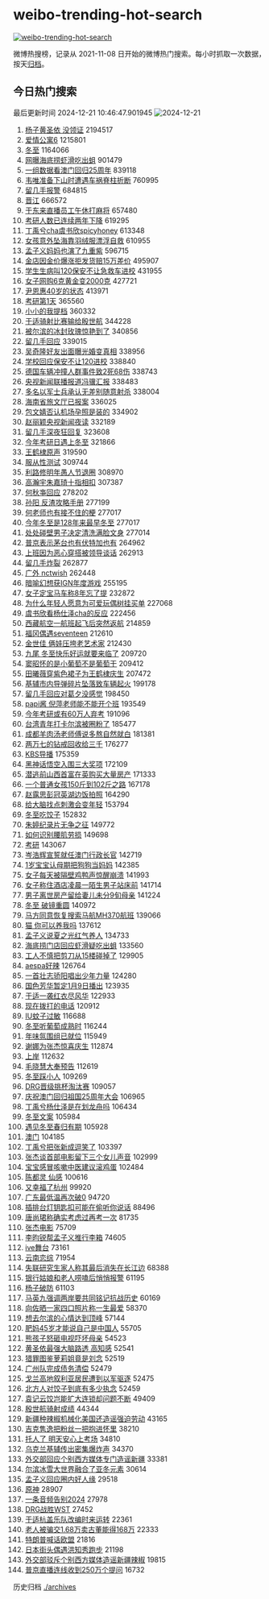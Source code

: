 # weibo-trending-hot-search

[![weibo-trending-hot-search](https://github.com/ameizi/weibo-trending-hot-search/actions/workflows/ci.yml/badge.svg)](https://github.com/ameizi/weibo-trending-hot-search/actions/workflows/ci.yml)

微博热搜榜，记录从 2021-11-08 日开始的微博热门搜索。每小时抓取一次数据，按天[归档](./archives)。

## 今日热门搜索

<!-- BEGIN --> 
最后更新时间 2024-12-21 10:46:47.901945 
![2024-12-21](https://imgs-storage.s3.us-east-005.backblazeb2.com/20241221/2024-12-21.png?versionId=4_z8fbbed132d73df8689c40f13_f1076ed1d626ed902_d20241221_m024647_c005_v0501018_t0010_u01734749207496) 
1. [杨子黄圣依 没领证](https://s.weibo.com/weibo?q=%E6%9D%A8%E5%AD%90%E9%BB%84%E5%9C%A3%E4%BE%9D%20%E6%B2%A1%E9%A2%86%E8%AF%81&t=31&band_rank=1&Refer=top) 2194517
1. [爱情公寓6](https://s.weibo.com/weibo?q=%E7%88%B1%E6%83%85%E5%85%AC%E5%AF%936&t=31&band_rank=1&Refer=top) 1215801
1. [冬至](https://s.weibo.com/weibo?q=%E5%86%AC%E8%87%B3&t=31&band_rank=2&Refer=top) 1164066
1. [网曝海底捞虾滑吃出蛆](https://s.weibo.com/weibo?q=%23%E7%BD%91%E6%9B%9D%E6%B5%B7%E5%BA%95%E6%8D%9E%E8%99%BE%E6%BB%91%E5%90%83%E5%87%BA%E8%9B%86%23&t=31&band_rank=2&Refer=top) 901479
1. [一组数据看澳门回归25周年](https://s.weibo.com/weibo?q=%23%E4%B8%80%E7%BB%84%E6%95%B0%E6%8D%AE%E7%9C%8B%E6%BE%B3%E9%97%A8%E5%9B%9E%E5%BD%9225%E5%91%A8%E5%B9%B4%23&t=31&band_rank=3&Refer=top) 839118
1. [韦唯准备下山时遭遇车祸脊柱折断](https://s.weibo.com/weibo?q=%23%E9%9F%A6%E5%94%AF%E5%87%86%E5%A4%87%E4%B8%8B%E5%B1%B1%E6%97%B6%E9%81%AD%E9%81%87%E8%BD%A6%E7%A5%B8%E8%84%8A%E6%9F%B1%E6%8A%98%E6%96%AD%23&t=31&band_rank=1&Refer=top) 760995
1. [留几手报警](https://s.weibo.com/weibo?q=%23%E7%95%99%E5%87%A0%E6%89%8B%E6%8A%A5%E8%AD%A6%23&t=31&band_rank=4&Refer=top) 684815
1. [晋江](https://s.weibo.com/weibo?q=%E6%99%8B%E6%B1%9F&t=31&band_rank=2&Refer=top) 666572
1. [于东来直播员工午休打麻将](https://s.weibo.com/weibo?q=%23%E4%BA%8E%E4%B8%9C%E6%9D%A5%E7%9B%B4%E6%92%AD%E5%91%98%E5%B7%A5%E5%8D%88%E4%BC%91%E6%89%93%E9%BA%BB%E5%B0%86%23&t=31&band_rank=5&Refer=top) 657480
1. [考研人数已连续两年下降](https://s.weibo.com/weibo?q=%23%E8%80%83%E7%A0%94%E4%BA%BA%E6%95%B0%E5%B7%B2%E8%BF%9E%E7%BB%AD%E4%B8%A4%E5%B9%B4%E4%B8%8B%E9%99%8D%23&t=31&band_rank=6&Refer=top) 619295
1. [丁禹兮cha虞书欣spicyhoney](https://s.weibo.com/weibo?q=%23%E4%B8%81%E7%A6%B9%E5%85%AEcha%E8%99%9E%E4%B9%A6%E6%AC%A3spicyhoney%23&t=31&band_rank=4&Refer=top) 613348
1. [女孩意外坠海靠羽绒服漂浮自救](https://s.weibo.com/weibo?q=%23%E5%A5%B3%E5%AD%A9%E6%84%8F%E5%A4%96%E5%9D%A0%E6%B5%B7%E9%9D%A0%E7%BE%BD%E7%BB%92%E6%9C%8D%E6%BC%82%E6%B5%AE%E8%87%AA%E6%95%91%23&t=31&band_rank=5&Refer=top) 610955
1. [孟子义妈妈也演了九重紫](https://s.weibo.com/weibo?q=%E5%AD%9F%E5%AD%90%E4%B9%89%E5%A6%88%E5%A6%88%E4%B9%9F%E6%BC%94%E4%BA%86%E4%B9%9D%E9%87%8D%E7%B4%AB&t=31&band_rank=7&Refer=top) 596715
1. [金店因金价爆涨拒发货赔15万差价](https://s.weibo.com/weibo?q=%23%E9%87%91%E5%BA%97%E5%9B%A0%E9%87%91%E4%BB%B7%E7%88%86%E6%B6%A8%E6%8B%92%E5%8F%91%E8%B4%A7%E8%B5%9415%E4%B8%87%E5%B7%AE%E4%BB%B7%23&t=31&band_rank=10&Refer=top) 495907
1. [学生生病叫120保安不让急救车进校](https://s.weibo.com/weibo?q=%23%E5%AD%A6%E7%94%9F%E7%94%9F%E7%97%85%E5%8F%AB120%E4%BF%9D%E5%AE%89%E4%B8%8D%E8%AE%A9%E6%80%A5%E6%95%91%E8%BD%A6%E8%BF%9B%E6%A0%A1%23&t=31&band_rank=8&Refer=top) 431955
1. [女子网购6克黄金变2000克](https://s.weibo.com/weibo?q=%23%E5%A5%B3%E5%AD%90%E7%BD%91%E8%B4%AD6%E5%85%8B%E9%BB%84%E9%87%91%E5%8F%982000%E5%85%8B%23&t=31&band_rank=6&Refer=top) 427721
1. [尹恩惠40岁的状态](https://s.weibo.com/weibo?q=%23%E5%B0%B9%E6%81%A9%E6%83%A040%E5%B2%81%E7%9A%84%E7%8A%B6%E6%80%81%23&t=31&band_rank=7&Refer=top) 413971
1. [考研第1天](https://s.weibo.com/weibo?q=%23%E8%80%83%E7%A0%94%E7%AC%AC1%E5%A4%A9%23&t=31&band_rank=9&Refer=top) 365560
1. [小小的我提档](https://s.weibo.com/weibo?q=%E5%B0%8F%E5%B0%8F%E7%9A%84%E6%88%91%E6%8F%90%E6%A1%A3&t=31&band_rank=7&Refer=top) 360332
1. [于适骑射比赛输给殷世航](https://s.weibo.com/weibo?q=%23%E4%BA%8E%E9%80%82%E9%AA%91%E5%B0%84%E6%AF%94%E8%B5%9B%E8%BE%93%E7%BB%99%E6%AE%B7%E4%B8%96%E8%88%AA%23&t=31&band_rank=8&Refer=top) 344228
1. [被尔滨的冰封玫瑰惊艳到了](https://s.weibo.com/weibo?q=%23%E8%A2%AB%E5%B0%94%E6%BB%A8%E7%9A%84%E5%86%B0%E5%B0%81%E7%8E%AB%E7%91%B0%E6%83%8A%E8%89%B3%E5%88%B0%E4%BA%86%23&t=31&band_rank=9&Refer=top) 340856
1. [留几手回应](https://s.weibo.com/weibo?q=%23%E7%95%99%E5%87%A0%E6%89%8B%E5%9B%9E%E5%BA%94%23&t=31&band_rank=11&Refer=top) 339015
1. [吴奇隆好友出面曝光婚变真相](https://s.weibo.com/weibo?q=%23%E5%90%B4%E5%A5%87%E9%9A%86%E5%A5%BD%E5%8F%8B%E5%87%BA%E9%9D%A2%E6%9B%9D%E5%85%89%E5%A9%9A%E5%8F%98%E7%9C%9F%E7%9B%B8%23&t=31&band_rank=12&Refer=top) 338956
1. [学校回应保安不让120进校](https://s.weibo.com/weibo?q=%23%E5%AD%A6%E6%A0%A1%E5%9B%9E%E5%BA%94%E4%BF%9D%E5%AE%89%E4%B8%8D%E8%AE%A9120%E8%BF%9B%E6%A0%A1%23&t=31&band_rank=10&Refer=top) 338840
1. [德国车辆冲撞人群事件致2死68伤](https://s.weibo.com/weibo?q=%23%E5%BE%B7%E5%9B%BD%E8%BD%A6%E8%BE%86%E5%86%B2%E6%92%9E%E4%BA%BA%E7%BE%A4%E4%BA%8B%E4%BB%B6%E8%87%B42%E6%AD%BB68%E4%BC%A4%23&t=31&band_rank=11&Refer=top) 338743
1. [央视新闻联播报道冯骥汇报](https://s.weibo.com/weibo?q=%23%E5%A4%AE%E8%A7%86%E6%96%B0%E9%97%BB%E8%81%94%E6%92%AD%E6%8A%A5%E9%81%93%E5%86%AF%E9%AA%A5%E6%B1%87%E6%8A%A5%23&t=31&band_rank=13&Refer=top) 338483
1. [多名以军士兵承认无差别随意射杀](https://s.weibo.com/weibo?q=%23%E5%A4%9A%E5%90%8D%E4%BB%A5%E5%86%9B%E5%A3%AB%E5%85%B5%E6%89%BF%E8%AE%A4%E6%97%A0%E5%B7%AE%E5%88%AB%E9%9A%8F%E6%84%8F%E5%B0%84%E6%9D%80%23&t=31&band_rank=10&Refer=top) 338004
1. [海南省旅文厅已报案](https://s.weibo.com/weibo?q=%23%E6%B5%B7%E5%8D%97%E7%9C%81%E6%97%85%E6%96%87%E5%8E%85%E5%B7%B2%E6%8A%A5%E6%A1%88%23&t=31&band_rank=11&Refer=top) 336025
1. [包文婧否认机场孕照是装的](https://s.weibo.com/weibo?q=%23%E5%8C%85%E6%96%87%E5%A9%A7%E5%90%A6%E8%AE%A4%E6%9C%BA%E5%9C%BA%E5%AD%95%E7%85%A7%E6%98%AF%E8%A3%85%E7%9A%84%23&t=31&band_rank=12&Refer=top) 334902
1. [赵丽颖央视新闻夜读](https://s.weibo.com/weibo?q=%23%E8%B5%B5%E4%B8%BD%E9%A2%96%E5%A4%AE%E8%A7%86%E6%96%B0%E9%97%BB%E5%A4%9C%E8%AF%BB%23&t=31&band_rank=14&Refer=top) 332189
1. [留几手深夜狂回复](https://s.weibo.com/weibo?q=%23%E7%95%99%E5%87%A0%E6%89%8B%E6%B7%B1%E5%A4%9C%E7%8B%82%E5%9B%9E%E5%A4%8D%23&t=31&band_rank=14&Refer=top) 323608
1. [今年考研日遇上冬至](https://s.weibo.com/weibo?q=%23%E4%BB%8A%E5%B9%B4%E8%80%83%E7%A0%94%E6%97%A5%E9%81%87%E4%B8%8A%E5%86%AC%E8%87%B3%23&t=31&band_rank=15&Refer=top) 321866
1. [王鹤棣原声](https://s.weibo.com/weibo?q=%E7%8E%8B%E9%B9%A4%E6%A3%A3%E5%8E%9F%E5%A3%B0&t=31&band_rank=16&Refer=top) 319590
1. [服从性测试](https://s.weibo.com/weibo?q=%E6%9C%8D%E4%BB%8E%E6%80%A7%E6%B5%8B%E8%AF%95&t=31&band_rank=16&Refer=top) 309744
1. [利路修明年愚人节退圈](https://s.weibo.com/weibo?q=%23%E5%88%A9%E8%B7%AF%E4%BF%AE%E6%98%8E%E5%B9%B4%E6%84%9A%E4%BA%BA%E8%8A%82%E9%80%80%E5%9C%88%23&t=31&band_rank=17&Refer=top) 308970
1. [高瀚宇朱嘉琦十指相扣](https://s.weibo.com/weibo?q=%23%E9%AB%98%E7%80%9A%E5%AE%87%E6%9C%B1%E5%98%89%E7%90%A6%E5%8D%81%E6%8C%87%E7%9B%B8%E6%89%A3%23&t=31&band_rank=14&Refer=top) 307387
1. [何秋亊回应](https://s.weibo.com/weibo?q=%23%E4%BD%95%E7%A7%8B%E4%BA%8A%E5%9B%9E%E5%BA%94%23&t=31&band_rank=18&Refer=top) 278202
1. [孙阳 反渣攻略手册](https://s.weibo.com/weibo?q=%E5%AD%99%E9%98%B3%20%E5%8F%8D%E6%B8%A3%E6%94%BB%E7%95%A5%E6%89%8B%E5%86%8C&t=31&band_rank=19&Refer=top) 277199
1. [何老师也有接不住的梗](https://s.weibo.com/weibo?q=%E4%BD%95%E8%80%81%E5%B8%88%E4%B9%9F%E6%9C%89%E6%8E%A5%E4%B8%8D%E4%BD%8F%E7%9A%84%E6%A2%97&t=31&band_rank=38&Refer=top) 277017
1. [今年冬至是128年来最早冬至](https://s.weibo.com/weibo?q=%23%E4%BB%8A%E5%B9%B4%E5%86%AC%E8%87%B3%E6%98%AF128%E5%B9%B4%E6%9D%A5%E6%9C%80%E6%97%A9%E5%86%AC%E8%87%B3%23&t=31&band_rank=20&Refer=top) 277017
1. [处处碰壁男子决定清洗满脸文身](https://s.weibo.com/weibo?q=%23%E5%A4%84%E5%A4%84%E7%A2%B0%E5%A3%81%E7%94%B7%E5%AD%90%E5%86%B3%E5%AE%9A%E6%B8%85%E6%B4%97%E6%BB%A1%E8%84%B8%E6%96%87%E8%BA%AB%23&t=31&band_rank=22&Refer=top) 277014
1. [普京表示茅台也有伏特加也有](https://s.weibo.com/weibo?q=%23%E6%99%AE%E4%BA%AC%E8%A1%A8%E7%A4%BA%E8%8C%85%E5%8F%B0%E4%B9%9F%E6%9C%89%E4%BC%8F%E7%89%B9%E5%8A%A0%E4%B9%9F%E6%9C%89%23&t=31&band_rank=15&Refer=top) 264962
1. [上班因为恶心穿搭被领导谈话](https://s.weibo.com/weibo?q=%23%E4%B8%8A%E7%8F%AD%E5%9B%A0%E4%B8%BA%E6%81%B6%E5%BF%83%E7%A9%BF%E6%90%AD%E8%A2%AB%E9%A2%86%E5%AF%BC%E8%B0%88%E8%AF%9D%23&t=31&band_rank=21&Refer=top) 262913
1. [留几手炸裂](https://s.weibo.com/weibo?q=%23%E7%95%99%E5%87%A0%E6%89%8B%E7%82%B8%E8%A3%82%23&t=31&band_rank=16&Refer=top) 262877
1. [广外 nctwish](https://s.weibo.com/weibo?q=%E5%B9%BF%E5%A4%96%20nctwish&t=31&band_rank=17&Refer=top) 262448
1. [暗喻幻想获IGN年度游戏](https://s.weibo.com/weibo?q=%23%E6%9A%97%E5%96%BB%E5%B9%BB%E6%83%B3%E8%8E%B7IGN%E5%B9%B4%E5%BA%A6%E6%B8%B8%E6%88%8F%23&t=31&band_rank=25&Refer=top) 255195
1. [女子定宝马车称8年忘了提](https://s.weibo.com/weibo?q=%23%E5%A5%B3%E5%AD%90%E5%AE%9A%E5%AE%9D%E9%A9%AC%E8%BD%A6%E7%A7%B08%E5%B9%B4%E5%BF%98%E4%BA%86%E6%8F%90%23&t=31&band_rank=18&Refer=top) 232872
1. [为什么年轻人愿意为可爱玩偶树挂买单](https://s.weibo.com/weibo?q=%23%E4%B8%BA%E4%BB%80%E4%B9%88%E5%B9%B4%E8%BD%BB%E4%BA%BA%E6%84%BF%E6%84%8F%E4%B8%BA%E5%8F%AF%E7%88%B1%E7%8E%A9%E5%81%B6%E6%A0%91%E6%8C%82%E4%B9%B0%E5%8D%95%23&t=31&band_rank=28&Refer=top) 227068
1. [虞书欣看杨仕泽cha的反应](https://s.weibo.com/weibo?q=%23%E8%99%9E%E4%B9%A6%E6%AC%A3%E7%9C%8B%E6%9D%A8%E4%BB%95%E6%B3%BDcha%E7%9A%84%E5%8F%8D%E5%BA%94%23&t=31&band_rank=19&Refer=top) 222456
1. [西藏航空一航班起飞后突然返航](https://s.weibo.com/weibo?q=%23%E8%A5%BF%E8%97%8F%E8%88%AA%E7%A9%BA%E4%B8%80%E8%88%AA%E7%8F%AD%E8%B5%B7%E9%A3%9E%E5%90%8E%E7%AA%81%E7%84%B6%E8%BF%94%E8%88%AA%23&t=31&band_rank=17&Refer=top) 214859
1. [福冈偶遇seventeen](https://s.weibo.com/weibo?q=%23%E7%A6%8F%E5%86%88%E5%81%B6%E9%81%87seventeen%23&t=31&band_rank=20&Refer=top) 212610
1. [金世佳 俩娃压垮老艺术家](https://s.weibo.com/weibo?q=%E9%87%91%E4%B8%96%E4%BD%B3%20%E4%BF%A9%E5%A8%83%E5%8E%8B%E5%9E%AE%E8%80%81%E8%89%BA%E6%9C%AF%E5%AE%B6&t=31&band_rank=21&Refer=top) 212430
1. [九尾 冬至快乐好运就要来临了](https://s.weibo.com/weibo?q=%E4%B9%9D%E5%B0%BE%20%E5%86%AC%E8%87%B3%E5%BF%AB%E4%B9%90%E5%A5%BD%E8%BF%90%E5%B0%B1%E8%A6%81%E6%9D%A5%E4%B8%B4%E4%BA%86&t=31&band_rank=29&Refer=top) 209720
1. [窦昭怀的是小葡萄不是葡萄干](https://s.weibo.com/weibo?q=%E7%AA%A6%E6%98%AD%E6%80%80%E7%9A%84%E6%98%AF%E5%B0%8F%E8%91%A1%E8%90%84%E4%B8%8D%E6%98%AF%E8%91%A1%E8%90%84%E5%B9%B2&t=31&band_rank=22&Refer=top) 209412
1. [田曦薇穿紫色裙子为王鹤棣庆生](https://s.weibo.com/weibo?q=%23%E7%94%B0%E6%9B%A6%E8%96%87%E7%A9%BF%E7%B4%AB%E8%89%B2%E8%A3%99%E5%AD%90%E4%B8%BA%E7%8E%8B%E9%B9%A4%E6%A3%A3%E5%BA%86%E7%94%9F%23&t=31&band_rank=23&Refer=top) 207472
1. [基辅市内导弹碎片坠落致车辆起火](https://s.weibo.com/weibo?q=%23%E5%9F%BA%E8%BE%85%E5%B8%82%E5%86%85%E5%AF%BC%E5%BC%B9%E7%A2%8E%E7%89%87%E5%9D%A0%E8%90%BD%E8%87%B4%E8%BD%A6%E8%BE%86%E8%B5%B7%E7%81%AB%23&t=31&band_rank=30&Refer=top) 199178
1. [留几手回应对葛夕没感觉](https://s.weibo.com/weibo?q=%23%E7%95%99%E5%87%A0%E6%89%8B%E5%9B%9E%E5%BA%94%E5%AF%B9%E8%91%9B%E5%A4%95%E6%B2%A1%E6%84%9F%E8%A7%89%23&t=31&band_rank=31&Refer=top) 198450
1. [papi酱 倪萍老师能不能开个班](https://s.weibo.com/weibo?q=papi%E9%85%B1%20%E5%80%AA%E8%90%8D%E8%80%81%E5%B8%88%E8%83%BD%E4%B8%8D%E8%83%BD%E5%BC%80%E4%B8%AA%E7%8F%AD&t=31&band_rank=17&Refer=top) 193549
1. [今年考研或有60万人弃考](https://s.weibo.com/weibo?q=%23%E4%BB%8A%E5%B9%B4%E8%80%83%E7%A0%94%E6%88%96%E6%9C%8960%E4%B8%87%E4%BA%BA%E5%BC%83%E8%80%83%23&t=31&band_rank=20&Refer=top) 191096
1. [台湾青年打卡尔滨被圈粉了](https://s.weibo.com/weibo?q=%23%E5%8F%B0%E6%B9%BE%E9%9D%92%E5%B9%B4%E6%89%93%E5%8D%A1%E5%B0%94%E6%BB%A8%E8%A2%AB%E5%9C%88%E7%B2%89%E4%BA%86%23&t=31&band_rank=45&Refer=top) 185477
1. [成都羊肉汤老师傅说多熬自然就白](https://s.weibo.com/weibo?q=%23%E6%88%90%E9%83%BD%E7%BE%8A%E8%82%89%E6%B1%A4%E8%80%81%E5%B8%88%E5%82%85%E8%AF%B4%E5%A4%9A%E7%86%AC%E8%87%AA%E7%84%B6%E5%B0%B1%E7%99%BD%23&t=31&band_rank=47&Refer=top) 181381
1. [两万七的钻戒回收给三千](https://s.weibo.com/weibo?q=%23%E4%B8%A4%E4%B8%87%E4%B8%83%E7%9A%84%E9%92%BB%E6%88%92%E5%9B%9E%E6%94%B6%E7%BB%99%E4%B8%89%E5%8D%83%23&t=31&band_rank=34&Refer=top) 176277
1. [KBS导播](https://s.weibo.com/weibo?q=KBS%E5%AF%BC%E6%92%AD&t=31&band_rank=24&Refer=top) 175359
1. [黑神话悟空入围三大奖项](https://s.weibo.com/weibo?q=%23%E9%BB%91%E7%A5%9E%E8%AF%9D%E6%82%9F%E7%A9%BA%E5%85%A5%E5%9B%B4%E4%B8%89%E5%A4%A7%E5%A5%96%E9%A1%B9%23&t=31&band_rank=25&Refer=top) 172109
1. [潜逃前山西首富在英购买大量房产](https://s.weibo.com/weibo?q=%23%E6%BD%9C%E9%80%83%E5%89%8D%E5%B1%B1%E8%A5%BF%E9%A6%96%E5%AF%8C%E5%9C%A8%E8%8B%B1%E8%B4%AD%E4%B9%B0%E5%A4%A7%E9%87%8F%E6%88%BF%E4%BA%A7%23&t=31&band_rank=26&Refer=top) 171333
1. [一个普通女孩150斤到102斤之路](https://s.weibo.com/weibo?q=%23%E4%B8%80%E4%B8%AA%E6%99%AE%E9%80%9A%E5%A5%B3%E5%AD%A9150%E6%96%A4%E5%88%B0102%E6%96%A4%E4%B9%8B%E8%B7%AF%23&t=31&band_rank=22&Refer=top) 167178
1. [赵露思彭冠英湖边饭拍照](https://s.weibo.com/weibo?q=%E8%B5%B5%E9%9C%B2%E6%80%9D%E5%BD%AD%E5%86%A0%E8%8B%B1%E6%B9%96%E8%BE%B9%E9%A5%AD%E6%8B%8D%E7%85%A7&t=31&band_rank=37&Refer=top) 164290
1. [给大脑找点刺激会变年轻](https://s.weibo.com/weibo?q=%23%E7%BB%99%E5%A4%A7%E8%84%91%E6%89%BE%E7%82%B9%E5%88%BA%E6%BF%80%E4%BC%9A%E5%8F%98%E5%B9%B4%E8%BD%BB%23&t=31&band_rank=25&Refer=top) 153794
1. [冬至吃饺子](https://s.weibo.com/weibo?q=%E5%86%AC%E8%87%B3%E5%90%83%E9%A5%BA%E5%AD%90&t=31&band_rank=28&Refer=top) 152832
1. [朱婷纪录片无争之征](https://s.weibo.com/weibo?q=%23%E6%9C%B1%E5%A9%B7%E7%BA%AA%E5%BD%95%E7%89%87%E6%97%A0%E4%BA%89%E4%B9%8B%E5%BE%81%23&t=31&band_rank=29&Refer=top) 149772
1. [如何识别腰肌劳损](https://s.weibo.com/weibo?q=%23%E5%A6%82%E4%BD%95%E8%AF%86%E5%88%AB%E8%85%B0%E8%82%8C%E5%8A%B3%E6%8D%9F%23&t=31&band_rank=30&Refer=top) 149698
1. [考研](https://s.weibo.com/weibo?q=%E8%80%83%E7%A0%94&t=31&band_rank=33&Refer=top) 143067
1. [岑浩辉宣誓就任澳门行政长官](https://s.weibo.com/weibo?q=%23%E5%B2%91%E6%B5%A9%E8%BE%89%E5%AE%A3%E8%AA%93%E5%B0%B1%E4%BB%BB%E6%BE%B3%E9%97%A8%E8%A1%8C%E6%94%BF%E9%95%BF%E5%AE%98%23&t=31&band_rank=30&Refer=top) 142719
1. [1岁宝宝认母期把狗狗当妈妈](https://s.weibo.com/weibo?q=%231%E5%B2%81%E5%AE%9D%E5%AE%9D%E8%AE%A4%E6%AF%8D%E6%9C%9F%E6%8A%8A%E7%8B%97%E7%8B%97%E5%BD%93%E5%A6%88%E5%A6%88%23&t=31&band_rank=10&Refer=top) 142385
1. [女子每天被隔壁鸡鸭声惊醒崩溃](https://s.weibo.com/weibo?q=%23%E5%A5%B3%E5%AD%90%E6%AF%8F%E5%A4%A9%E8%A2%AB%E9%9A%94%E5%A3%81%E9%B8%A1%E9%B8%AD%E5%A3%B0%E6%83%8A%E9%86%92%E5%B4%A9%E6%BA%83%23&t=31&band_rank=32&Refer=top) 141993
1. [女子称住酒店凌晨一陌生男子站床前](https://s.weibo.com/weibo?q=%23%E5%A5%B3%E5%AD%90%E7%A7%B0%E4%BD%8F%E9%85%92%E5%BA%97%E5%87%8C%E6%99%A8%E4%B8%80%E9%99%8C%E7%94%9F%E7%94%B7%E5%AD%90%E7%AB%99%E5%BA%8A%E5%89%8D%23&t=31&band_rank=28&Refer=top) 141714
1. [男子离世房产留给妻儿未分9旬母亲](https://s.weibo.com/weibo?q=%23%E7%94%B7%E5%AD%90%E7%A6%BB%E4%B8%96%E6%88%BF%E4%BA%A7%E7%95%99%E7%BB%99%E5%A6%BB%E5%84%BF%E6%9C%AA%E5%88%869%E6%97%AC%E6%AF%8D%E4%BA%B2%23&t=31&band_rank=46&Refer=top) 141224
1. [冬至 破镜重圆](https://s.weibo.com/weibo?q=%E5%86%AC%E8%87%B3%20%E7%A0%B4%E9%95%9C%E9%87%8D%E5%9C%86&t=31&band_rank=27&Refer=top) 140972
1. [马方同意恢复搜索马航MH370航班](https://s.weibo.com/weibo?q=%23%E9%A9%AC%E6%96%B9%E5%90%8C%E6%84%8F%E6%81%A2%E5%A4%8D%E6%90%9C%E7%B4%A2%E9%A9%AC%E8%88%AAMH370%E8%88%AA%E7%8F%AD%23&t=31&band_rank=14&Refer=top) 139066
1. [猫 你可以养我吗](https://s.weibo.com/weibo?q=%E7%8C%AB%20%E4%BD%A0%E5%8F%AF%E4%BB%A5%E5%85%BB%E6%88%91%E5%90%97&t=31&band_rank=48&Refer=top) 137612
1. [孟子义说夏之光红气养人](https://s.weibo.com/weibo?q=%E5%AD%9F%E5%AD%90%E4%B9%89%E8%AF%B4%E5%A4%8F%E4%B9%8B%E5%85%89%E7%BA%A2%E6%B0%94%E5%85%BB%E4%BA%BA&t=31&band_rank=29&Refer=top) 134733
1. [海底捞门店回应虾滑疑吃出蛆](https://s.weibo.com/weibo?q=%23%E6%B5%B7%E5%BA%95%E6%8D%9E%E9%97%A8%E5%BA%97%E5%9B%9E%E5%BA%94%E8%99%BE%E6%BB%91%E7%96%91%E5%90%83%E5%87%BA%E8%9B%86%23&t=31&band_rank=31&Refer=top) 133560
1. [工人不慎把剪刀从15楼碰掉了](https://s.weibo.com/weibo?q=%23%E5%B7%A5%E4%BA%BA%E4%B8%8D%E6%85%8E%E6%8A%8A%E5%89%AA%E5%88%80%E4%BB%8E15%E6%A5%BC%E7%A2%B0%E6%8E%89%E4%BA%86%23&t=31&band_rank=32&Refer=top) 129905
1. [aespa好辣](https://s.weibo.com/weibo?q=aespa%E5%A5%BD%E8%BE%A3&t=31&band_rank=34&Refer=top) 126764
1. [一首壮志骄阳唱出少年力量](https://s.weibo.com/weibo?q=%23%E4%B8%80%E9%A6%96%E5%A3%AE%E5%BF%97%E9%AA%84%E9%98%B3%E5%94%B1%E5%87%BA%E5%B0%91%E5%B9%B4%E5%8A%9B%E9%87%8F%23&t=31&band_rank=35&Refer=top) 124280
1. [国色芳华暂定1月9日播出](https://s.weibo.com/weibo?q=%23%E5%9B%BD%E8%89%B2%E8%8A%B3%E5%8D%8E%E6%9A%82%E5%AE%9A1%E6%9C%889%E6%97%A5%E6%92%AD%E5%87%BA%23&t=31&band_rank=36&Refer=top) 123935
1. [于适一袭红衣尽风华](https://s.weibo.com/weibo?q=%23%E4%BA%8E%E9%80%82%E4%B8%80%E8%A2%AD%E7%BA%A2%E8%A1%A3%E5%B0%BD%E9%A3%8E%E5%8D%8E%23&t=31&band_rank=37&Refer=top) 122933
1. [现在拨打的电话](https://s.weibo.com/weibo?q=%E7%8E%B0%E5%9C%A8%E6%8B%A8%E6%89%93%E7%9A%84%E7%94%B5%E8%AF%9D&t=31&band_rank=38&Refer=top) 120912
1. [IU蚊子过敏](https://s.weibo.com/weibo?q=%23IU%E8%9A%8A%E5%AD%90%E8%BF%87%E6%95%8F%23&t=31&band_rank=39&Refer=top) 116688
1. [冬至听葡萄成熟时](https://s.weibo.com/weibo?q=%E5%86%AC%E8%87%B3%E5%90%AC%E8%91%A1%E8%90%84%E6%88%90%E7%86%9F%E6%97%B6&t=31&band_rank=35&Refer=top) 116244
1. [年味氛围组已就位](https://s.weibo.com/weibo?q=%23%E5%B9%B4%E5%91%B3%E6%B0%9B%E5%9B%B4%E7%BB%84%E5%B7%B2%E5%B0%B1%E4%BD%8D%23&t=31&band_rank=36&Refer=top) 115949
1. [谢娜为张杰惊喜庆生](https://s.weibo.com/weibo?q=%23%E8%B0%A2%E5%A8%9C%E4%B8%BA%E5%BC%A0%E6%9D%B0%E6%83%8A%E5%96%9C%E5%BA%86%E7%94%9F%23&t=31&band_rank=44&Refer=top) 112874
1. [上岸](https://s.weibo.com/weibo?q=%E4%B8%8A%E5%B2%B8&t=31&band_rank=46&Refer=top) 112632
1. [毛晓慧大奉预告](https://s.weibo.com/weibo?q=%E6%AF%9B%E6%99%93%E6%85%A7%E5%A4%A7%E5%A5%89%E9%A2%84%E5%91%8A&t=31&band_rank=37&Refer=top) 112619
1. [冬至踩小人](https://s.weibo.com/weibo?q=%E5%86%AC%E8%87%B3%E8%B8%A9%E5%B0%8F%E4%BA%BA&t=31&band_rank=49&Refer=top) 109269
1. [DRG晋级挑杯淘汰赛](https://s.weibo.com/weibo?q=%23DRG%E6%99%8B%E7%BA%A7%E6%8C%91%E6%9D%AF%E6%B7%98%E6%B1%B0%E8%B5%9B%23&t=31&band_rank=25&Refer=top) 109057
1. [庆祝澳门回归祖国25周年大会](https://s.weibo.com/weibo?q=%23%E5%BA%86%E7%A5%9D%E6%BE%B3%E9%97%A8%E5%9B%9E%E5%BD%92%E7%A5%96%E5%9B%BD25%E5%91%A8%E5%B9%B4%E5%A4%A7%E4%BC%9A%23&t=31&band_rank=40&Refer=top) 106965
1. [丁禹兮杨仕泽是在划龙舟吗](https://s.weibo.com/weibo?q=%23%E4%B8%81%E7%A6%B9%E5%85%AE%E6%9D%A8%E4%BB%95%E6%B3%BD%E6%98%AF%E5%9C%A8%E5%88%92%E9%BE%99%E8%88%9F%E5%90%97%23&t=31&band_rank=40&Refer=top) 106434
1. [冬至文案](https://s.weibo.com/weibo?q=%E5%86%AC%E8%87%B3%E6%96%87%E6%A1%88&t=31&band_rank=41&Refer=top) 105984
1. [遇见冬至春归有期](https://s.weibo.com/weibo?q=%23%E9%81%87%E8%A7%81%E5%86%AC%E8%87%B3%E6%98%A5%E5%BD%92%E6%9C%89%E6%9C%9F%23&t=31&band_rank=42&Refer=top) 105928
1. [澳门](https://s.weibo.com/weibo?q=%E6%BE%B3%E9%97%A8&t=31&band_rank=41&Refer=top) 104185
1. [丁禹兮把张新成逗笑了](https://s.weibo.com/weibo?q=%23%E4%B8%81%E7%A6%B9%E5%85%AE%E6%8A%8A%E5%BC%A0%E6%96%B0%E6%88%90%E9%80%97%E7%AC%91%E4%BA%86%23&t=31&band_rank=42&Refer=top) 103397
1. [张杰谈首部电影留下三个女儿声音](https://s.weibo.com/weibo?q=%23%E5%BC%A0%E6%9D%B0%E8%B0%88%E9%A6%96%E9%83%A8%E7%94%B5%E5%BD%B1%E7%95%99%E4%B8%8B%E4%B8%89%E4%B8%AA%E5%A5%B3%E5%84%BF%E5%A3%B0%E9%9F%B3%23&t=31&band_rank=43&Refer=top) 102999
1. [宝宝感冒咳嗽中医建议滚鸡蛋](https://s.weibo.com/weibo?q=%23%E5%AE%9D%E5%AE%9D%E6%84%9F%E5%86%92%E5%92%B3%E5%97%BD%E4%B8%AD%E5%8C%BB%E5%BB%BA%E8%AE%AE%E6%BB%9A%E9%B8%A1%E8%9B%8B%23&t=31&band_rank=43&Refer=top) 102484
1. [陈都灵 仙感](https://s.weibo.com/weibo?q=%E9%99%88%E9%83%BD%E7%81%B5%20%E4%BB%99%E6%84%9F&t=31&band_rank=44&Refer=top) 100616
1. [又幸福了杭州](https://s.weibo.com/weibo?q=%23%E5%8F%88%E5%B9%B8%E7%A6%8F%E4%BA%86%E6%9D%AD%E5%B7%9E%23&t=31&band_rank=6&Refer=top) 99920
1. [广东最低温再次破0](https://s.weibo.com/weibo?q=%23%E5%B9%BF%E4%B8%9C%E6%9C%80%E4%BD%8E%E6%B8%A9%E5%86%8D%E6%AC%A1%E7%A0%B40%23&t=31&band_rank=45&Refer=top) 94720
1. [插排台灯钥匙扣可能在偷听你说话](https://s.weibo.com/weibo?q=%23%E6%8F%92%E6%8E%92%E5%8F%B0%E7%81%AF%E9%92%A5%E5%8C%99%E6%89%A3%E5%8F%AF%E8%83%BD%E5%9C%A8%E5%81%B7%E5%90%AC%E4%BD%A0%E8%AF%B4%E8%AF%9D%23&t=31&band_rank=46&Refer=top) 88496
1. [唐尚珺称确实考虑过再考一次](https://s.weibo.com/weibo?q=%23%E5%94%90%E5%B0%9A%E7%8F%BA%E7%A7%B0%E7%A1%AE%E5%AE%9E%E8%80%83%E8%99%91%E8%BF%87%E5%86%8D%E8%80%83%E4%B8%80%E6%AC%A1%23&t=31&band_rank=49&Refer=top) 81735
1. [张杰电影](https://s.weibo.com/weibo?q=%E5%BC%A0%E6%9D%B0%E7%94%B5%E5%BD%B1&t=31&band_rank=48&Refer=top) 75709
1. [李昀锐帮孟子义推行李箱](https://s.weibo.com/weibo?q=%23%E6%9D%8E%E6%98%80%E9%94%90%E5%B8%AE%E5%AD%9F%E5%AD%90%E4%B9%89%E6%8E%A8%E8%A1%8C%E6%9D%8E%E7%AE%B1%23&t=31&band_rank=49&Refer=top) 74605
1. [ive舞台](https://s.weibo.com/weibo?q=ive%E8%88%9E%E5%8F%B0&t=31&band_rank=50&Refer=top) 73161
1. [云南恋综](https://s.weibo.com/weibo?q=%E4%BA%91%E5%8D%97%E6%81%8B%E7%BB%BC&t=31&band_rank=18&Refer=top) 71954
1. [失联研究生家人称其最后消失在长江边](https://s.weibo.com/weibo?q=%23%E5%A4%B1%E8%81%94%E7%A0%94%E7%A9%B6%E7%94%9F%E5%AE%B6%E4%BA%BA%E7%A7%B0%E5%85%B6%E6%9C%80%E5%90%8E%E6%B6%88%E5%A4%B1%E5%9C%A8%E9%95%BF%E6%B1%9F%E8%BE%B9%23&t=31&band_rank=19&Refer=top) 68388
1. [银行姑娘和老人唠嗑后悄悄报警](https://s.weibo.com/weibo?q=%23%E9%93%B6%E8%A1%8C%E5%A7%91%E5%A8%98%E5%92%8C%E8%80%81%E4%BA%BA%E5%94%A0%E5%97%91%E5%90%8E%E6%82%84%E6%82%84%E6%8A%A5%E8%AD%A6%23&t=31&band_rank=10&Refer=top) 61195
1. [杨子破防](https://s.weibo.com/weibo?q=%E6%9D%A8%E5%AD%90%E7%A0%B4%E9%98%B2&t=31&band_rank=23&Refer=top) 61103
1. [马英九强调两岸要共同铭记抗战历史](https://s.weibo.com/weibo?q=%23%E9%A9%AC%E8%8B%B1%E4%B9%9D%E5%BC%BA%E8%B0%83%E4%B8%A4%E5%B2%B8%E8%A6%81%E5%85%B1%E5%90%8C%E9%93%AD%E8%AE%B0%E6%8A%97%E6%88%98%E5%8E%86%E5%8F%B2%23&t=31&band_rank=10&Refer=top) 60169
1. [向佐晒一家四口照片称一生最爱](https://s.weibo.com/weibo?q=%23%E5%90%91%E4%BD%90%E6%99%92%E4%B8%80%E5%AE%B6%E5%9B%9B%E5%8F%A3%E7%85%A7%E7%89%87%E7%A7%B0%E4%B8%80%E7%94%9F%E6%9C%80%E7%88%B1%23&t=31&band_rank=40&Refer=top) 58370
1. [想去尔滨的心情达到顶峰](https://s.weibo.com/weibo?q=%23%E6%83%B3%E5%8E%BB%E5%B0%94%E6%BB%A8%E7%9A%84%E5%BF%83%E6%83%85%E8%BE%BE%E5%88%B0%E9%A1%B6%E5%B3%B0%23&t=31&band_rank=28&Refer=top) 57144
1. [肥妈45岁才能说自己是中国人](https://s.weibo.com/weibo?q=%23%E8%82%A5%E5%A6%8845%E5%B2%81%E6%89%8D%E8%83%BD%E8%AF%B4%E8%87%AA%E5%B7%B1%E6%98%AF%E4%B8%AD%E5%9B%BD%E4%BA%BA%23&t=31&band_rank=28&Refer=top) 55705
1. [熊孩子怒砸电视吓坏母亲](https://s.weibo.com/weibo?q=%23%E7%86%8A%E5%AD%A9%E5%AD%90%E6%80%92%E7%A0%B8%E7%94%B5%E8%A7%86%E5%90%93%E5%9D%8F%E6%AF%8D%E4%BA%B2%23&t=31&band_rank=42&Refer=top) 54523
1. [黄圣依最强大脑路透 高知感](https://s.weibo.com/weibo?q=%E9%BB%84%E5%9C%A3%E4%BE%9D%E6%9C%80%E5%BC%BA%E5%A4%A7%E8%84%91%E8%B7%AF%E9%80%8F%20%E9%AB%98%E7%9F%A5%E6%84%9F&t=31&band_rank=49&Refer=top) 52541
1. [猎罪图鉴萝莉姐竟是刘念](https://s.weibo.com/weibo?q=%E7%8C%8E%E7%BD%AA%E5%9B%BE%E9%89%B4%E8%90%9D%E8%8E%89%E5%A7%90%E7%AB%9F%E6%98%AF%E5%88%98%E5%BF%B5&t=31&band_rank=50&Refer=top) 52519
1. [广州队完成债务清偿](https://s.weibo.com/weibo?q=%23%E5%B9%BF%E5%B7%9E%E9%98%9F%E5%AE%8C%E6%88%90%E5%80%BA%E5%8A%A1%E6%B8%85%E5%81%BF%23&t=31&band_rank=25&Refer=top) 52479
1. [戈兰高地叙利亚居民遭到以军驱逐](https://s.weibo.com/weibo?q=%23%E6%88%88%E5%85%B0%E9%AB%98%E5%9C%B0%E5%8F%99%E5%88%A9%E4%BA%9A%E5%B1%85%E6%B0%91%E9%81%AD%E5%88%B0%E4%BB%A5%E5%86%9B%E9%A9%B1%E9%80%90%23&t=31&band_rank=10&Refer=top) 52475
1. [北方人对饺子到底有多少执念](https://s.weibo.com/weibo?q=%23%E5%8C%97%E6%96%B9%E4%BA%BA%E5%AF%B9%E9%A5%BA%E5%AD%90%E5%88%B0%E5%BA%95%E6%9C%89%E5%A4%9A%E5%B0%91%E6%89%A7%E5%BF%B5%23&t=31&band_rank=26&Refer=top) 52459
1. [袁记云饺岂能扩大连锁却问题不断](https://s.weibo.com/weibo?q=%23%E8%A2%81%E8%AE%B0%E4%BA%91%E9%A5%BA%E5%B2%82%E8%83%BD%E6%89%A9%E5%A4%A7%E8%BF%9E%E9%94%81%E5%8D%B4%E9%97%AE%E9%A2%98%E4%B8%8D%E6%96%AD%23&t=31&band_rank=6&Refer=top) 49409
1. [殷世航骑射成绩](https://s.weibo.com/weibo?q=%23%E6%AE%B7%E4%B8%96%E8%88%AA%E9%AA%91%E5%B0%84%E6%88%90%E7%BB%A9%23&t=31&band_rank=35&Refer=top) 44344
1. [新疆种辣椒机械化美国还造谣强迫劳动](https://s.weibo.com/weibo?q=%23%E6%96%B0%E7%96%86%E7%A7%8D%E8%BE%A3%E6%A4%92%E6%9C%BA%E6%A2%B0%E5%8C%96%E7%BE%8E%E5%9B%BD%E8%BF%98%E9%80%A0%E8%B0%A3%E5%BC%BA%E8%BF%AB%E5%8A%B3%E5%8A%A8%23&t=31&band_rank=10&Refer=top) 43165
1. [吉克隽逸把粉丝一把抱进怀里](https://s.weibo.com/weibo?q=%E5%90%89%E5%85%8B%E9%9A%BD%E9%80%B8%E6%8A%8A%E7%B2%89%E4%B8%9D%E4%B8%80%E6%8A%8A%E6%8A%B1%E8%BF%9B%E6%80%80%E9%87%8C&t=31&band_rank=20&Refer=top) 38210
1. [托人了 明天安心上考场](https://s.weibo.com/weibo?q=%E6%89%98%E4%BA%BA%E4%BA%86%20%E6%98%8E%E5%A4%A9%E5%AE%89%E5%BF%83%E4%B8%8A%E8%80%83%E5%9C%BA&t=31&band_rank=25&Refer=top) 34810
1. [乌克兰基辅传出密集爆炸声](https://s.weibo.com/weibo?q=%23%E4%B9%8C%E5%85%8B%E5%85%B0%E5%9F%BA%E8%BE%85%E4%BC%A0%E5%87%BA%E5%AF%86%E9%9B%86%E7%88%86%E7%82%B8%E5%A3%B0%23&t=31&band_rank=26&Refer=top) 34370
1. [外交部回应个别西方媒体专门造谣新疆](https://s.weibo.com/weibo?q=%23%E5%A4%96%E4%BA%A4%E9%83%A8%E5%9B%9E%E5%BA%94%E4%B8%AA%E5%88%AB%E8%A5%BF%E6%96%B9%E5%AA%92%E4%BD%93%E4%B8%93%E9%97%A8%E9%80%A0%E8%B0%A3%E6%96%B0%E7%96%86%23&t=31&band_rank=15&Refer=top) 33381
1. [尔滨冰雪大世界融合了亚冬元素](https://s.weibo.com/weibo?q=%23%E5%B0%94%E6%BB%A8%E5%86%B0%E9%9B%AA%E5%A4%A7%E4%B8%96%E7%95%8C%E8%9E%8D%E5%90%88%E4%BA%86%E4%BA%9A%E5%86%AC%E5%85%83%E7%B4%A0%23&t=31&band_rank=46&Refer=top) 30614
1. [孟子义回应圈内好人缘](https://s.weibo.com/weibo?q=%23%E5%AD%9F%E5%AD%90%E4%B9%89%E5%9B%9E%E5%BA%94%E5%9C%88%E5%86%85%E5%A5%BD%E4%BA%BA%E7%BC%98%23&t=31&band_rank=30&Refer=top) 29518
1. [原神](https://s.weibo.com/weibo?q=%E5%8E%9F%E7%A5%9E&t=31&band_rank=48&Refer=top) 28907
1. [一条音频告别2024](https://s.weibo.com/weibo?q=%23%E4%B8%80%E6%9D%A1%E9%9F%B3%E9%A2%91%E5%91%8A%E5%88%AB2024%23&t=31&band_rank=49&Refer=top) 27978
1. [DRG战胜WST](https://s.weibo.com/weibo?q=%23DRG%E6%88%98%E8%83%9CWST%23&t=31&band_rank=25&Refer=top) 27452
1. [于适杭盖乐队改编时来运转](https://s.weibo.com/weibo?q=%23%E4%BA%8E%E9%80%82%E6%9D%AD%E7%9B%96%E4%B9%90%E9%98%9F%E6%94%B9%E7%BC%96%E6%97%B6%E6%9D%A5%E8%BF%90%E8%BD%AC%23&t=31&band_rank=44&Refer=top) 22361
1. [老人被骗交1.68万卖古董能得168万](https://s.weibo.com/weibo?q=%23%E8%80%81%E4%BA%BA%E8%A2%AB%E9%AA%97%E4%BA%A41.68%E4%B8%87%E5%8D%96%E5%8F%A4%E8%91%A3%E8%83%BD%E5%BE%97168%E4%B8%87%23&t=31&band_rank=35&Refer=top) 22333
1. [特朗普喊话欧盟](https://s.weibo.com/weibo?q=%23%E7%89%B9%E6%9C%97%E6%99%AE%E5%96%8A%E8%AF%9D%E6%AC%A7%E7%9B%9F%23&t=31&band_rank=46&Refer=top) 21816
1. [日本街头偶遇洪知秀跑步](https://s.weibo.com/weibo?q=%23%E6%97%A5%E6%9C%AC%E8%A1%97%E5%A4%B4%E5%81%B6%E9%81%87%E6%B4%AA%E7%9F%A5%E7%A7%80%E8%B7%91%E6%AD%A5%23&t=31&band_rank=48&Refer=top) 21198
1. [外交部驳斥个别西方媒体造谣新疆辣椒](https://s.weibo.com/weibo?q=%23%E5%A4%96%E4%BA%A4%E9%83%A8%E9%A9%B3%E6%96%A5%E4%B8%AA%E5%88%AB%E8%A5%BF%E6%96%B9%E5%AA%92%E4%BD%93%E9%80%A0%E8%B0%A3%E6%96%B0%E7%96%86%E8%BE%A3%E6%A4%92%23&t=31&band_rank=40&Refer=top) 19815
1. [普京直播连线收到250万个提问](https://s.weibo.com/weibo?q=%23%E6%99%AE%E4%BA%AC%E7%9B%B4%E6%92%AD%E8%BF%9E%E7%BA%BF%E6%94%B6%E5%88%B0250%E4%B8%87%E4%B8%AA%E6%8F%90%E9%97%AE%23&t=31&band_rank=50&Refer=top) 16732
<!-- END -->

历史归档 [./archives](./archives)


